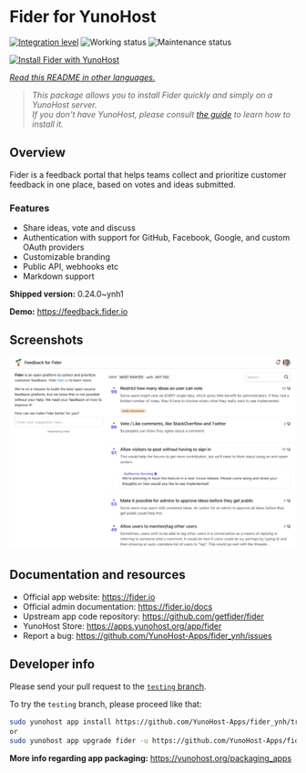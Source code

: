<!--
N.B.: This README was automatically generated by <https://github.com/YunoHost/apps/tree/master/tools/readme_generator>
It shall NOT be edited by hand.
-->

# Fider for YunoHost

[![Integration level](https://apps.yunohost.org/badge/integration/fider)](https://ci-apps.yunohost.org/ci/apps/fider/)
![Working status](https://apps.yunohost.org/badge/state/fider)
![Maintenance status](https://apps.yunohost.org/badge/maintained/fider)

[![Install Fider with YunoHost](https://install-app.yunohost.org/install-with-yunohost.svg)](https://install-app.yunohost.org/?app=fider)

*[Read this README in other languages.](./ALL_README.md)*

> *This package allows you to install Fider quickly and simply on a YunoHost server.*  
> *If you don't have YunoHost, please consult [the guide](https://yunohost.org/install) to learn how to install it.*

## Overview

Fider is a feedback portal that helps teams collect and prioritize customer feedback in one place, based on votes and ideas submitted.

### Features

- Share ideas, vote and discuss
- Authentication with support for GitHub, Facebook, Google, and custom OAuth providers
- Customizable branding
- Public API, webhooks etc
- Markdown support


**Shipped version:** 0.24.0~ynh1

**Demo:** <https://feedback.fider.io>

## Screenshots

![Screenshot of Fider](./doc/screenshots/screenshot.png)

## Documentation and resources

- Official app website: <https://fider.io>
- Official admin documentation: <https://fider.io/docs>
- Upstream app code repository: <https://github.com/getfider/fider>
- YunoHost Store: <https://apps.yunohost.org/app/fider>
- Report a bug: <https://github.com/YunoHost-Apps/fider_ynh/issues>

## Developer info

Please send your pull request to the [`testing` branch](https://github.com/YunoHost-Apps/fider_ynh/tree/testing).

To try the `testing` branch, please proceed like that:

```bash
sudo yunohost app install https://github.com/YunoHost-Apps/fider_ynh/tree/testing --debug
or
sudo yunohost app upgrade fider -u https://github.com/YunoHost-Apps/fider_ynh/tree/testing --debug
```

**More info regarding app packaging:** <https://yunohost.org/packaging_apps>
